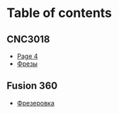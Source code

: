 # Table of contents

## CNC3018

* [Page 4](README.md)
* [Фрезы](cnc3018/frezy.md)

## Fusion 360

* [Фрезеровка](fusion-360/frezerovka.md)
